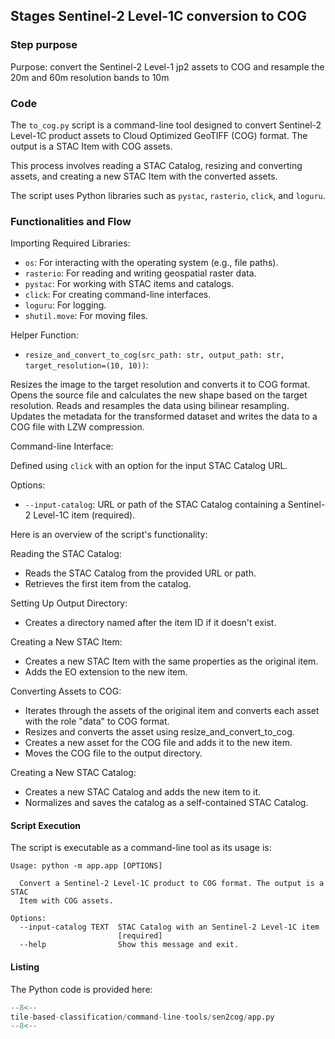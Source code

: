 ## Stages Sentinel-2 Level-1C conversion to COG

### Step purpose 

Purpose: convert the Sentinel-2 Level-1 jp2 assets to COG and resample the 20m and 60m resolution bands to 10m

### Code

The `to_cog.py` script is a command-line tool designed to convert Sentinel-2 Level-1C product assets to Cloud Optimized GeoTIFF (COG) format. The output is a STAC Item with COG assets.

This process involves reading a STAC Catalog, resizing and converting assets, and creating a new STAC Item with the converted assets. 

The script uses Python libraries such as `pystac`, `rasterio`, `click`, and `loguru`.

### Functionalities and Flow

Importing Required Libraries:

* `os`: For interacting with the operating system (e.g., file paths).
* `rasterio`: For reading and writing geospatial raster data.
* `pystac`: For working with STAC items and catalogs.
* `click`: For creating command-line interfaces.
* `loguru`: For logging.
* `shutil.move`: For moving files.

Helper Function:

* `resize_and_convert_to_cog(src_path: str, output_path: str, target_resolution=(10, 10))`:

Resizes the image to the target resolution and converts it to COG format.
Opens the source file and calculates the new shape based on the target resolution.
Reads and resamples the data using bilinear resampling.
Updates the metadata for the transformed dataset and writes the data to a COG file with LZW compression.

Command-line Interface:

Defined using `click` with an option for the input STAC Catalog URL.

Options:

* `--input-catalog`: URL or path of the STAC Catalog containing a Sentinel-2 Level-1C item (required).

Here is an overview of the script's functionality:

Reading the STAC Catalog:

* Reads the STAC Catalog from the provided URL or path.
* Retrieves the first item from the catalog.

Setting Up Output Directory:

* Creates a directory named after the item ID if it doesn't exist.

Creating a New STAC Item:

* Creates a new STAC Item with the same properties as the original item.
* Adds the EO extension to the new item.

Converting Assets to COG:

* Iterates through the assets of the original item and converts each asset with the role "data" to COG format.
* Resizes and converts the asset using resize_and_convert_to_cog.
* Creates a new asset for the COG file and adds it to the new item.
* Moves the COG file to the output directory.

Creating a New STAC Catalog:

* Creates a new STAC Catalog and adds the new item to it.
* Normalizes and saves the catalog as a self-contained STAC Catalog.

#### Script Execution 

The script is executable as a command-line tool as its usage is:

```
Usage: python -m app.app [OPTIONS]

  Convert a Sentinel-2 Level-1C product to COG format. The output is a STAC
  Item with COG assets.

Options:
  --input-catalog TEXT  STAC Catalog with an Sentinel-2 Level-1C item
                        [required]
  --help                Show this message and exit.
```

#### Listing

The Python code is provided here:

```python linenums="1" title="tile-based-classification/command-line-tools/sen2cog/app.py"
--8<--
tile-based-classification/command-line-tools/sen2cog/app.py
--8<--
```